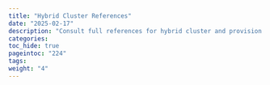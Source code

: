 ```yaml
---
title: "Hybrid Cluster References"
date: "2025-02-17"
description: "Consult full references for hybrid cluster and provision configuration"
categories:
toc_hide: true
pageintoc: "224"
tags:
weight: "4"
---
```


<a id="ddc-config"></a>

<a id="ddc-template-index"></a>

<!--# References -->
